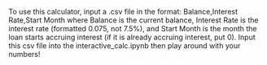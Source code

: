 To use this calculator, input a .csv file in the format:
Balance,Interest Rate,Start Month
where Balance is the current balance, Interest Rate is the interest rate (formatted 0.075, not 7.5%), and Start Month is the month the loan starts accruing interest (if it is already accruing interest, put 0).
Input this csv file into the interactive_calc.ipynb then play around with your numbers!